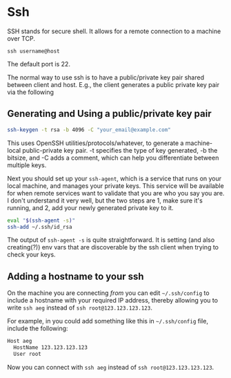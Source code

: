 # Ssh

SSH stands for secure shell. It allows for a remote connection to a machine over TCP.

`ssh username@host`

The default port is 22.

The normal way to use ssh is to have a public/private key pair shared between client and host. E.g., the client generates a public private key pair via the following

## Generating and Using a public/private key pair

```bash
ssh-keygen -t rsa -b 4096 -C "your_email@example.com"
```

This uses OpenSSH utilities/protocols/whatever, to generate a machine-local public-private key pair. -t specifies the type of key generated, -b the bitsize, and -C adds a comment, which can help you differentiate between multiple keys.

Next you should set up your `ssh-agent`, which is a service that runs on your local machine, and manages your private keys. This service will be available for when remote services want to validate that you are who you say you are. I don't understand it very well, but the two steps are 1, make sure it's running, and 2, add your newly generated private key to it.

```bash
eval "$(ssh-agent -s)"
ssh-add ~/.ssh/id_rsa
```

The output of `ssh-agent -s` is quite straightforward. It is setting \(and also creating\(?\)\) env vars that are discoverable by the ssh client when trying to check your keys.

## Adding a hostname to your ssh

On the machine you are connecting _from_ you can edit `~/.ssh/config` to include a hostname with your required IP address, thereby allowing you to write `ssh aeg` instead of `ssh root@123.123.123.123`.

For example, in you could add something like this in `~/.ssh/config` file, include the following:

```bash
Host aeg
  HostName 123.123.123.123
  User root
```

Now you can connect with `ssh aeg` instead of `ssh root@123.123.123.123`.
